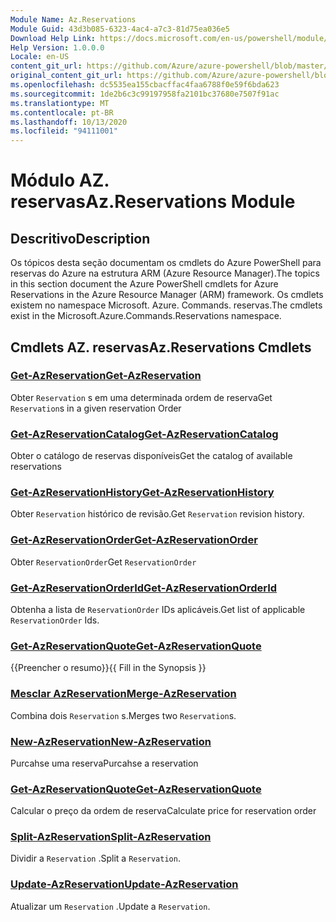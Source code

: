 ```yaml
---
Module Name: Az.Reservations
Module Guid: 43d3b085-6323-4ac4-a7c3-81d75ea036e5
Download Help Link: https://docs.microsoft.com/en-us/powershell/module/az.reservations
Help Version: 1.0.0.0
Locale: en-US
content_git_url: https://github.com/Azure/azure-powershell/blob/master/src/Reservations/Reservations/help/Az.Reservations.md
original_content_git_url: https://github.com/Azure/azure-powershell/blob/master/src/Reservations/Reservations/help/Az.Reservations.md
ms.openlocfilehash: dc5535ea155cbacffac4faa6788f0e59f6bda623
ms.sourcegitcommit: 1de2b6c3c99197958fa2101bc37680e7507f91ac
ms.translationtype: MT
ms.contentlocale: pt-BR
ms.lasthandoff: 10/13/2020
ms.locfileid: "94111001"
---
```

# <span data-ttu-id="8ff08-101">Módulo AZ. reservas</span><span class="sxs-lookup"><span data-stu-id="8ff08-101">Az.Reservations Module</span></span>
## <span data-ttu-id="8ff08-102">Descritivo</span><span class="sxs-lookup"><span data-stu-id="8ff08-102">Description</span></span>
<span data-ttu-id="8ff08-103">Os tópicos desta seção documentam os cmdlets do Azure PowerShell para reservas do Azure na estrutura ARM (Azure Resource Manager).</span><span class="sxs-lookup"><span data-stu-id="8ff08-103">The topics in this section document the Azure PowerShell cmdlets for Azure Reservations in the Azure Resource Manager (ARM) framework.</span></span> <span data-ttu-id="8ff08-104">Os cmdlets existem no namespace Microsoft. Azure. Commands. reservas.</span><span class="sxs-lookup"><span data-stu-id="8ff08-104">The cmdlets exist in the Microsoft.Azure.Commands.Reservations namespace.</span></span>

## <span data-ttu-id="8ff08-105">Cmdlets AZ. reservas</span><span class="sxs-lookup"><span data-stu-id="8ff08-105">Az.Reservations Cmdlets</span></span>
### [<span data-ttu-id="8ff08-106">Get-AzReservation</span><span class="sxs-lookup"><span data-stu-id="8ff08-106">Get-AzReservation</span></span>](Get-AzReservation.md)
<span data-ttu-id="8ff08-107">Obter `Reservation` s em uma determinada ordem de reserva</span><span class="sxs-lookup"><span data-stu-id="8ff08-107">Get `Reservation`s in a given reservation Order</span></span>

### [<span data-ttu-id="8ff08-108">Get-AzReservationCatalog</span><span class="sxs-lookup"><span data-stu-id="8ff08-108">Get-AzReservationCatalog</span></span>](Get-AzReservationCatalog.md)
<span data-ttu-id="8ff08-109">Obter o catálogo de reservas disponíveis</span><span class="sxs-lookup"><span data-stu-id="8ff08-109">Get the catalog of available reservations</span></span>

### [<span data-ttu-id="8ff08-110">Get-AzReservationHistory</span><span class="sxs-lookup"><span data-stu-id="8ff08-110">Get-AzReservationHistory</span></span>](Get-AzReservationHistory.md)
<span data-ttu-id="8ff08-111">Obter `Reservation` histórico de revisão.</span><span class="sxs-lookup"><span data-stu-id="8ff08-111">Get `Reservation` revision history.</span></span>

### [<span data-ttu-id="8ff08-112">Get-AzReservationOrder</span><span class="sxs-lookup"><span data-stu-id="8ff08-112">Get-AzReservationOrder</span></span>](Get-AzReservationOrder.md)
<span data-ttu-id="8ff08-113">Obter `ReservationOrder`</span><span class="sxs-lookup"><span data-stu-id="8ff08-113">Get `ReservationOrder`</span></span>

### [<span data-ttu-id="8ff08-114">Get-AzReservationOrderId</span><span class="sxs-lookup"><span data-stu-id="8ff08-114">Get-AzReservationOrderId</span></span>](Get-AzReservationOrderId.md)
<span data-ttu-id="8ff08-115">Obtenha a lista de `ReservationOrder` IDs aplicáveis.</span><span class="sxs-lookup"><span data-stu-id="8ff08-115">Get list of applicable `ReservationOrder` Ids.</span></span>

### [<span data-ttu-id="8ff08-116">Get-AzReservationQuote</span><span class="sxs-lookup"><span data-stu-id="8ff08-116">Get-AzReservationQuote</span></span>](Get-AzReservationQuote.md)
<span data-ttu-id="8ff08-117">{{Preencher o resumo}}</span><span class="sxs-lookup"><span data-stu-id="8ff08-117">{{ Fill in the Synopsis }}</span></span>

### [<span data-ttu-id="8ff08-118">Mesclar AzReservation</span><span class="sxs-lookup"><span data-stu-id="8ff08-118">Merge-AzReservation</span></span>](Merge-AzReservation.md)
<span data-ttu-id="8ff08-119">Combina dois `Reservation` s.</span><span class="sxs-lookup"><span data-stu-id="8ff08-119">Merges two `Reservation`s.</span></span>

### [<span data-ttu-id="8ff08-120">New-AzReservation</span><span class="sxs-lookup"><span data-stu-id="8ff08-120">New-AzReservation</span></span>](New-AzReservation.md)
<span data-ttu-id="8ff08-121">Purcahse uma reserva</span><span class="sxs-lookup"><span data-stu-id="8ff08-121">Purcahse a reservation</span></span>

### [<span data-ttu-id="8ff08-122">Get-AzReservationQuote</span><span class="sxs-lookup"><span data-stu-id="8ff08-122">Get-AzReservationQuote</span></span>](Get-AzReservationQuote.md)
<span data-ttu-id="8ff08-123">Calcular o preço da ordem de reserva</span><span class="sxs-lookup"><span data-stu-id="8ff08-123">Calculate price for reservation order</span></span>

### [<span data-ttu-id="8ff08-124">Split-AzReservation</span><span class="sxs-lookup"><span data-stu-id="8ff08-124">Split-AzReservation</span></span>](Split-AzReservation.md)
<span data-ttu-id="8ff08-125">Dividir a `Reservation` .</span><span class="sxs-lookup"><span data-stu-id="8ff08-125">Split a `Reservation`.</span></span>

### [<span data-ttu-id="8ff08-126">Update-AzReservation</span><span class="sxs-lookup"><span data-stu-id="8ff08-126">Update-AzReservation</span></span>](Update-AzReservation.md)
<span data-ttu-id="8ff08-127">Atualizar um `Reservation` .</span><span class="sxs-lookup"><span data-stu-id="8ff08-127">Update a `Reservation`.</span></span>

